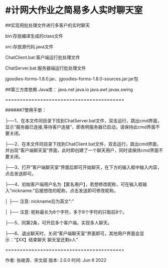 #计网大作业之简易多人实时聊天室
=========================================
##实现用批处理文件进行多客户的实时聊天

bin:存放编译生成的class文件

src:存放源代码.java文件

ChatClient.bat:客户端运行批处理文件

ChatServer.bat:服务器端运行批处理文件

jgoodies-forms-1.8.0.jar、jgoodies-forms-1.8.0-sources.jar:jar包


##第三方库依赖
Java库：
	java.net
	java.io
	java.awt
	javax.swing

=========================================

######7使用手册：

├──1、在本文件同目录下找到ChatServer.bat文件，双击运行，跳出cmd界面，显示“服务器已连接,等待客户连接”，即表明服务器已启动，请保持此cmd界面不要关闭。

├──2、在本文件同目录下找到ChatClient.bat文件，双击运行，跳出cmd界面，并出现“客户端聊天室”界面，此时即创建了一个聊天用户，同时请保持cmd界面不要关闭。

├──3、打开“客户端聊天室”界面后即可开始聊天，在下方的输入框中输入内容，点击发送即可。

├──4、初始客户端用户名为【匿名用户】，若想修改昵称，可在输入框输入“nickname:”后接想改的昵称，点击发送即可修改昵称。

│   ├── 注意: nickname后为英文“:”

│   ├── 注意: 昵称最长为8个字符，多于8个字符的只取前8个。

├──5、同第2条，可开启多个客户端，实现多人聊天。

├──6、退出聊天时，关闭“客户端聊天室”界面即可，其他用户界面会显示：“【XX】结束聊天 聊天室还剩x人”

=========================================

作者: 张峻源、宋文超
版本: 2.0.0
时间: Jun 6 2022 
